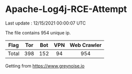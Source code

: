 
# Apache-Log4j-RCE-Attempt

Last update : 12/15/2021 00:00:07 UTC

The file contains 954 unique ip.

| Flag | Tor | Bot | VPN | Web Crawler|
| :---:   | :-: | :-: | :-: | :-: |
| Total | 398 | 152 | 94 | 954 |

Getting from https://www.greynoise.io